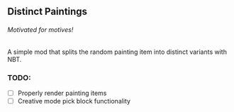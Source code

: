 ## Distinct Paintings

###### Motivated for motives!

A simple mod that splits the random painting item into distinct variants with NBT.

### TODO:

* [ ] Properly render painting items
* [ ] Creative mode pick block functionality